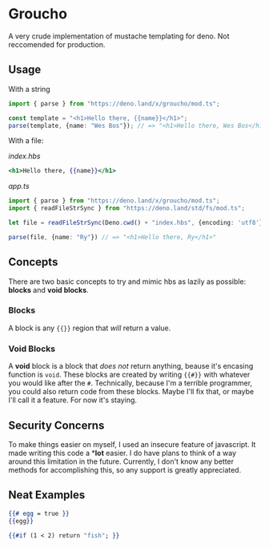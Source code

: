 # Groucho
A very crude implementation of mustache templating for deno. Not reccomended for production.

## Usage
With a string
```ts
import { parse } from "https://deno.land/x/groucho/mod.ts";

const template = "<h1>Hello there, {{name}}</h1>";
parse(template, {name: "Wes Bos"}); // => "<h1>Hello there, Wes Bos</h1>"
```
With a file:

*index.hbs*
```hbs
<h1>Hello there, {{name}}</h1>
```

*app.ts*
```ts
import { parse } from "https://deno.land/x/groucho/mod.ts";
import { readFileStrSync } from "https://deno.land/std/fs/mod.ts";

let file = readFileStrSync(Deno.cwd() + "index.hbs", {encoding: 'utf8'});

parse(file, {name: "Ry"}) // => "<h1>Hello there, Ry</h1>"
```

## Concepts

There are two basic concepts to try and mimic hbs as lazily as possible: **blocks** and **void blocks**.

### Blocks
A block is any `{{}}` region that *will* return a value.

### Void Blocks
A **void** block is a block that *does not* return anything, beause it's encasing function is `void`.
These blocks are created by writing `{{#}}` with whatever you would like after the `#`. Technically, because I'm a terrible programmer,
you could also return code from these blocks. Maybe I'll fix that, or maybe I'll call it a feature. For now it's staying.

## Security Concerns
To make things easier on myself, I used an insecure feature of javascript. It made writing this code a ***lot** easier. I do have plans to think of a way around this limitation in the future. Currently, I don't know any better methods for accomplishing this, so any support is greatly appreciated.

## Neat Examples
```hbs
{{# egg = true }}
{{egg}}
```

```hbs
{{#if (1 < 2) return "fish"; }}
```
